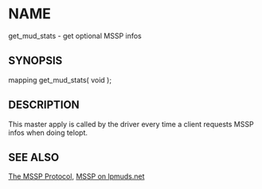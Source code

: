 # NAME

get_mud_stats - get optional MSSP infos

## SYNOPSIS

mapping get_mud_stats( void );

## DESCRIPTION

This master apply is called by the driver every time a client requests MSSP
infos when doing telopt.

## SEE ALSO

[The MSSP Protocol](http://tintin.sourceforge.net/mssp/), [MSSP on lpmuds.net](http://lpmuds.net/smf/index.php?topic=943.0)